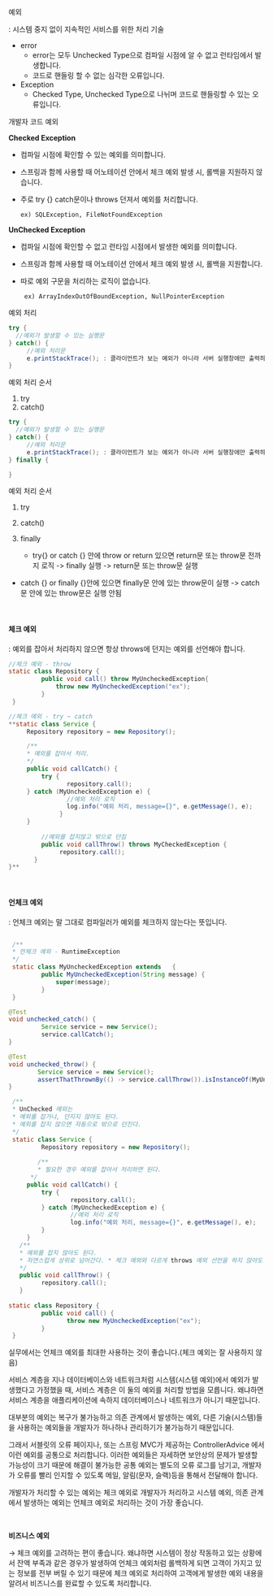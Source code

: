
예외 

: 시스템 중지 없이 지속적인 서비스를 위한 처리 기술 

- error
    - error는 모두 Unchecked Type으로 컴파일 시점에 알 수 없고 런타임에서 발생합니다.
    - 코드로 핸들링 할 수 없는 심각한 오류입니다.
- Exception
    - Checked Type, Unchecked Type으로 나뉘며 코드로 핸들링할 수 있는 오류입니다.

개발자 코드 예외

**Checked Exception**

- 컴파일 시점에 확인할 수 있는 예외를 의미합니다.
- 스프링과 함께 사용할 때 어노테이션 안에서 체크 예외 발생 시, 롤백을 지원하지 않습니다.
- 주로 try {} catch문이나 throws 던져서 예외를 처리합니다.
    
      ex) SQLException, FileNotFoundException
    

**UnChecked Exception**

- 컴파일 시점에 확인할 수 없고 런타임 시점에서 발생한 예외를 의미합니다.
- 스프링과 함께 사용할 때 어노테이션 안에서 체크 예외 발생 시, 롤백을 지원합니다.
- 따로 예외 구문을 처리하는 로직이 없습니다.

       ex) ArrayIndexOutOfBoundException, NullPointerException

예외 처리

```java
try { 
  //예외가 발생할 수 있는 실행문 		 
} catch() {
     //예외 처리문
     e.printStackTrace(); : 클라이언트가 보는 예외가 아니라 서버 실행창에만 출력하는 에러 메세지
}
```
예외 처리 순서
1. try 
2. catch() 

```java
try { 
  //예외가 발생할 수 있는 실행문 		 
} catch() {
     //예외 처리문
     e.printStackTrace(); : 클라이언트가 보는 예외가 아니라 서버 실행창에만 출력하는 에러 메세지
} finally {

}
```
예외 처리 순서
1. try 
2. catch()
3. finally

   + try{} or catch {} 안에 throw or return 있으면 return문 또는 throw문 전까지 로직 -> finally 실행 ->  return문 또는 throw문 실행
 
  + catch {} or finally {}안에 있으면 finally문 안에 있는 throw문이 실행 -> catch문 안에 있는 throw문은 실행 안됨


<br>

#### 체크 예외 

: 예외를 잡아서 처리하지 않으면 항상 throws에 던지는 예외를 선언해야 합니다.

```java
//체크 예외 - throw
static class Repository {
		 public void call() throw MyUncheckedException{
			 throw new MyUncheckedException("ex");
		 }
 }

//체크 예외 - try ~ catch
**static class Service {
	 Repository repository = new Repository();

	 /**
	 * 예외를 잡아서 처리.
	 */
	 public void callCatch() {
		 try {
				repository.call();
  	 } catch (MyUncheckedException e) {
				//예외 처리 로직
				log.info("예외 처리, message={}", e.getMessage(), e);
			  }
     }
		
		 //예외를 잡지않고 밖으로 던짐 
		 public void callThrow() throws MyCheckedException {
			  repository.call();
	   }
}**
```
<br>


#### 언체크 예외

: 언체크 예외는 말 그대로 컴파일러가 예외를 체크하지 않는다는 뜻입니다. 

```java

 /**
 * 언체크 예외 - RuntimeException
 */
 static class MyUncheckedException extends   {
		 public MyUncheckedException(String message) {
			 super(message);
		 }
 }

@Test
void unchecked_catch() {
		 Service service = new Service();
		 service.callCatch();
} 

@Test
void unchecked_throw() {
		Service service = new Service();
		assertThatThrownBy(() -> service.callThrow()).isInstanceOf(MyUncheckedException.class);
}

 /**
 * UnChecked 예외는
 * 예외를 잡거나, 던지지 않아도 된다.
 * 예외를 잡지 않으면 자동으로 밖으로 던진다.
 */
 static class Service {
		 Repository repository = new Repository();
 
		/**
		* 필요한 경우 예외를 잡아서 처리하면 된다.
	  */
	 public void callCatch() {
		 try {
				 repository.call();
		 } catch (MyUncheckedException e) {
				 //예외 처리 로직
				 log.info("예외 처리, message={}", e.getMessage(), e);
		 }
	 }
   /**
   * 예외를 잡지 않아도 된다. 
   * 자연스럽게 상위로 넘어간다. * 체크 예외와 다르게 throws 예외 선언을 하지 않아도 된다.
   */
   public void callThrow() {
		 repository.call();
   }
 
static class Repository {
		 public void call() { 
				throw new MyUncheckedException("ex");
		 }
 }
```

실무에서는 언체크 예외를 최대한 사용하는 것이 좋습니다.(체크 예외는 잘 사용하지 않음)

서비스 계층을 지나 데이터베이스와 네트워크처럼 시스템(시스템 예외)에서 예외가 발생했다고 가정했을 때, 서비스 계층은 이 둘의 예외를 처리할 방법을 모릅니다. 왜냐하면 서비스 계층을 애플리케이션에 속하지 데이터베이스나 네트워크가 아니기 때문입니다. 

대부분의 예외는 복구가 불가능하고 의존 관계에서 발생하는 예외, 다른 기술(시스템)들을 사용하는 예외들을 개발자가 하나하나 관리하기가 불가능하기 때문입니다. 

그래서 서블릿의 오류 페이지나, 또는 스프링 MVC가 제공하는 ControllerAdvice 에서 이런 예외를 공통으로 처리합니다. 이러한 예외들은 자세하면 보안상의 문제가 발생할 가능성이 크기 때문에  해결이 불가능한 공통 예외는 별도의 오류 로그를 남기고, 개발자가 오류를 빨리 인지할 수 있도록 메일, 알림(문자, 슬랙)등을 통해서 전달해야 합니다. 


개발자가 처리할 수 있는 예외는 체크 예외로 개발자가 처리하고 시스템 예외, 의존 관계에서 발생하는 예외는 언체크 예외로 처리하는 것이 가장 좋습니다. 

<br>

**비즈니스 예외** 

→ 체크 예외를 고려하는 편이 좋습니다. 왜냐하면 시스템이 정상 작동하고 있는 상황에서 잔액 부족과 같은 경우가 발생하여 언체크 예외처럼 롤백하게 되면 고객이 가지고 있는 정보를 전부 버릴 수 있기 때문에 체크 예외로 처리하여 고객에게 발생한 예외 내용을 알려서 비즈니스를 완료할 수 있도록 처리합니다.
